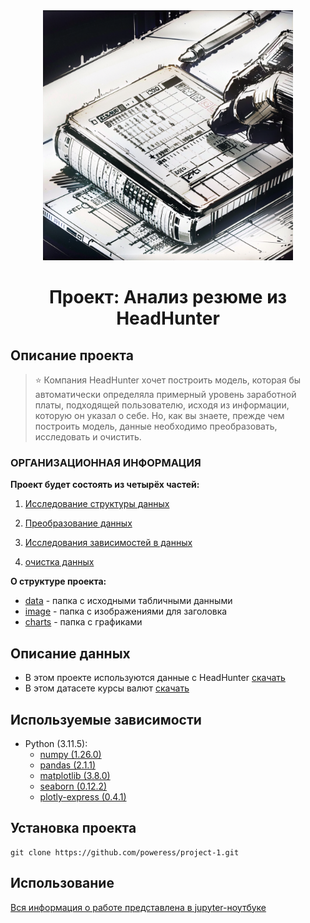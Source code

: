 <center> <img src = ./image/image.png alt="drawing" style="width:400px;"> </center>

# <center> Проект: Анализ резюме из HeadHunter </center>

## Описание проекта

> ⭐ Компания HeadHunter хочет построить модель, которая бы автоматически определяла примерный уровень заработной платы, подходящей пользователю, исходя из информации, которую он указал о себе. Но, как вы знаете, прежде чем построить модель, данные необходимо преобразовать, исследовать и очистить.



### ОРГАНИЗАЦИОННАЯ ИНФОРМАЦИЯ


**Проект будет состоять из четырёх частей:**

1. [Исследование структуры данных](./Project-1._Ноутбук-шаблон.ipynb#bc39e68e-ed02-4ee2-9235-7258a2f867a8)

2. [Преобразование данных](./Project-1._Ноутбук-шаблон.ipynb#3f069da6-fdc9-4ae7-b514-fafe2675efd3)

3. [Исследования зависимостей в данных](./Project-1._Ноутбук-шаблон.ipynb#7ea20ab6-04a7-40a0-adec-443a0e5a42c3)

4. [очистка данных](./Project-1._Ноутбук-шаблон.ipynb#b1ef156a-efcb-49ce-bb23-90763e7f35b2)




**О структуре проекта:**
* [data](./data) - папка с исходными табличными данными
* [image](./image) - папка с изображениями для заголовка
* [charts](./charts) - папка с графиками 




## Описание данных
* В этом проекте используются данные с HeadHunter [скачать](https://drive.google.com/file/d/1PO6uJwsw7LVwEVA5X0c1iBHzMlLUnB4L/view?usp=sharing)
* В этом датасете курсы валют [скачать](https://drive.google.com/file/d/1PO6uJwsw7LVwEVA5X0c1iBHzMlLUnB4L/view?usp=sharing)


## Используемые зависимости
* Python (3.11.5):
    * [numpy (1.26.0)](https://numpy.org)
    * [pandas (2.1.1)](https://pandas.pydata.org)
    * [matplotlib (3.8.0)](https://matplotlib.org)
    * [seaborn (0.12.2)](https://seaborn.pydata.org)
    * [plotly-express (0.4.1)](https://plotly.com/python/plotly-express/)

## Установка проекта

```
git clone https://github.com/poweress/project-1.git
```

## Использование
[Вся информация о работе представлена в jupyter-ноутбуке]( Project-1._Ноутбук-шаблон.ipynb)